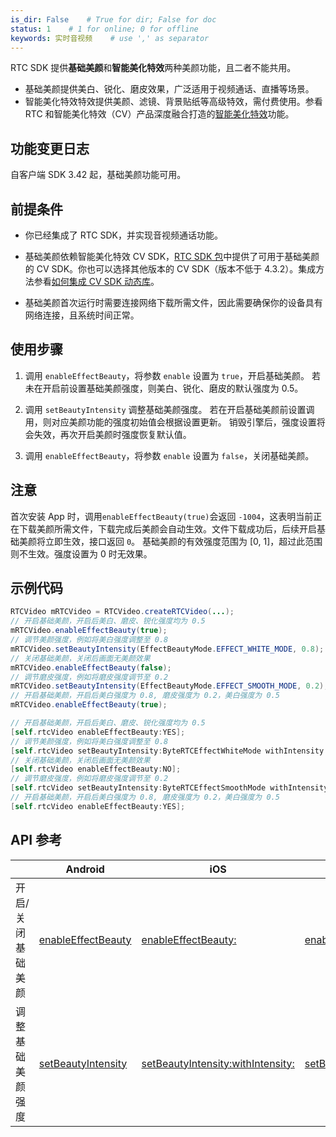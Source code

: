 ```yaml
---
is_dir: False    # True for dir; False for doc
status: 1    # 1 for online; 0 for offline
keywords: 实时音视频    # use ',' as separator
---
```


RTC SDK 提供**基础美颜**和**智能美化特效**两种美颜功能，且二者不能共用。
- 基础美颜提供美白、锐化、磨皮效果，广泛适用于视频通话、直播等场景。
- 智能美化特效特效提供美颜、滤镜、背景贴纸等高级特效，需付费使用。参看 RTC 和智能美化特效（CV）产品深度融合打造的[智能美化特效](https://www.volcengine.com/docs/6348/114717)功能。

## **功能变更日志**

自客户端 SDK 3.42 起，基础美颜功能可用。

## **前提条件**

- 你已经集成了 RTC SDK，并实现音视频通话功能。
	
- 基础美颜依赖智能美化特效 CV SDK，[RTC SDK 包](75707.md#下载-sdk)中提供了可用于基础美颜的 CV SDK。你也可以选择其他版本的 CV SDK（版本不低于 4.3.2）。集成方法参看[如何集成 CV SDK 动态库](https://www.volcengine.com/docs/6348/153125)。
	
- 基础美颜首次运行时需要连接网络下载所需文件，因此需要确保你的设备具有网络连接，且系统时间正常。
	

## 使用步骤

1. 调用 `enableEffectBeauty`，将参数 `enable` 设置为 `true`，开启基础美颜。 若未在开启前设置基础美颜强度，则美白、锐化、磨皮的默认强度为 0.5。
	
2. 调用 `setBeautyIntensity` 调整基础美颜强度。 若在开启基础美颜前设置调用，则对应美颜功能的强度初始值会根据设置更新。 销毁引擎后，强度设置将会失效，再次开启美颜时强度恢复默认值。
	
3. 调用 `enableEffectBeauty`，将参数 `enable` 设置为 `false`，关闭基础美颜。
	

## 注意

首次安装 App 时，调用`enableEffectBeauty(true)`会返回 `-1004`，这表明当前正在下载美颜所需文件，下载完成后美颜会自动生效。文件下载成功后，后续开启基础美颜将立即生效，接口返回 `0`。
基础美颜的有效强度范围为 \[0, 1\]，超过此范围则不生效。强度设置为 0 时无效果。

## 示例代码

```java
RTCVideo mRTCVideo = RTCVideo.createRTCVideo(...);
// 开启基础美颜，开启后美白、磨皮、锐化强度均为 0.5
mRTCVideo.enableEffectBeauty(true);
// 调节美颜强度，例如将美白强度调整至 0.8
mRTCVideo.setBeautyIntensity(EffectBeautyMode.EFFECT_WHITE_MODE, 0.8);
// 关闭基础美颜，关闭后画面无美颜效果
mRTCVideo.enableEffectBeauty(false);
// 调节磨皮强度，例如将磨皮强度调节至 0.2
mRTCVideo.setBeautyIntensity(EffectBeautyMode.EFFECT_SMOOTH_MODE, 0.2);
// 开启基础美颜，开启后美白强度为 0.8, 磨皮强度为 0.2，美白强度为 0.5
mRTCVideo.enableEffectBeauty(true);
```

```objectivec
// 开启基础美颜，开启后美白、磨皮、锐化强度均为 0.5
[self.rtcVideo enableEffectBeauty:YES];
// 调节美颜强度，例如将美白强度调整至 0.8
[self.rtcVideo setBeautyIntensity:ByteRTCEffectWhiteMode withIntensity:0.8f];
// 关闭基础美颜，关闭后画面无美颜效果
[self.rtcVideo enableEffectBeauty:NO];
// 调节磨皮强度，例如将磨皮强度调节至 0.2
[self.rtcVideo setBeautyIntensity:ByteRTCEffectSmoothMode withIntensity:0.2f];
// 开启基础美颜，开启后美白强度为 0.8, 磨皮强度为 0.2，美白强度为 0.5
[self.rtcVideo enableEffectBeauty:YES];
```

## API 参考

| | Android | iOS | Windows |
|---|---|---|---|
|开启/关闭基础美颜 | [enableEffectBeauty](70080#enableeffectbeauty) | [enableEffectBeauty:](70086#enableeffectbeauty) | [enableEffectBeauty](70095.md#enableeffectbeauty) |
|调整基础美颜强度 | [setBeautyIntensity](70080#setbeautyintensity) | [setBeautyIntensity:withIntensity:](70086#setbeautyintensity-withintensity) | [setBeautyIntensity](70095.md#setbeautyintensity) |
